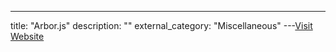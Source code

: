 ---
title: "Arbor.js"
description: ""
external_category: "Miscellaneous"
---[Visit Website](http://arborjs.org)

